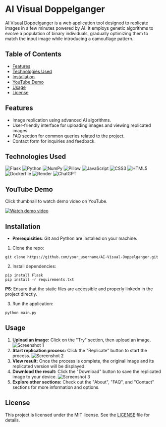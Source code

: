 # AI Visual Doppelganger
[AI Visual Doppelganger](https://ai-visual-doppelganger.onrender.com/) is a web application tool designed to replicate images in a few minutes powered by AI. It employs genetic algorithms to evolve a population of binary individuals, gradually optimizing them to match the input image while introducing a camouflage pattern.

## Table of Contents
- [Features](#features)
- [Technologies Used](#technologies-used)
- [Installation](#installation)
- [YouTube Demo](#youtube-demo)
- [Usage](#usage)
- [License](#license)

## Features
- Image replication using advanced AI algorithms.
- User-friendly interface for uploading images and viewing replicated images.
- FAQ section for common queries related to the project.
- Contact form for inquiries and feedback.

## Technologies Used
![Flask](https://img.shields.io/badge/flask-%23000.svg?style=for-the-badge&logo=flask&logoColor=white)
![Python](https://img.shields.io/badge/python-3670A0?style=for-the-badge&logo=python&logoColor=ffdd54)
![NumPy](https://img.shields.io/badge/Numpy-777BB4?style=for-the-badge&logo=numpy&logoColor=white)
![Pillow](https://custom-icon-badges.demolab.com/badge/pillow-f2f4ef.svg?style=for-the-badge&logo=pillow)
![JavaScript](https://img.shields.io/badge/javascript-%23323330.svg?style=for-the-badge&logo=javascript&logoColor=%23F7DF1E)
![CSS3](https://img.shields.io/badge/css3-%231572B6.svg?style=for-the-badge&logo=css3&logoColor=white)
![HTML5](https://img.shields.io/badge/html5-%23E34F26.svg?style=for-the-badge&logo=html5&logoColor=white)
![Dockerfile](https://img.shields.io/badge/dockerfile-2496ED?style=for-the-badge&logo=docker&logoColor=white&color=2496ED)
![Render](https://img.shields.io/badge/Render-f2f4ef.svg?style=for-the-badge&logo=render&logoColor=000)
![ChatGPT](https://img.shields.io/badge/chatGPT-74aa9c?style=for-the-badge&logo=openai&logoColor=white)

## YouTube Demo 
Click thumbnail to watch demo video on YouTube.

[![Watch demo video](https://github.com/Ryo-samurai6340/AIVisualDoppelganger-image-replicator/assets/131563887/de8c4d0c-0812-4d55-84ac-09e8ea83de17)](https://www.youtube.com/watch?v=VT6eddrVVOA)


## Installation
- **Prerequisities**: Git and Python are installed on your machine.

1. Clone the repo: 
```
git clone https://github.com/your_username/AI-Visual-Doppelganger.git
```

2. Install dependencies:
```
pip install Flask
pip install -r requirements.txt
```

**PS**: Ensure that the static files are accessible and properly linkedn in the project directly. 

3. Run the application:
```
python main.py
```

## Usage 

1. **Upload an image:** Click on the "Try" section, then upload an image.
![Screenshot 1](https://github.com/Ryo-samurai6340/AIVisualDoppelganger-image-replicator/assets/131563887/b73ba512-00fa-4d0e-9e29-93111a82419f)
2. **Start replication process:** Click the "Replicate" button to start the process.
![Screenshot 2](https://github.com/Ryo-samurai6340/AIVisualDoppelganger-image-replicator/assets/131563887/6c2cbd30-72bb-4902-b1e1-9b61b73d63f1)
3. **View result:** Once the process is complete, the original image and its replicated version will be displayed.
4. **Download the result:** Click the "Download" button to save the replicated image to your device.
![Screenshot 3](https://github.com/Ryo-samurai6340/AIVisualDoppelganger-image-replicator/assets/131563887/a3bc7b9d-30c0-45d4-a501-054d0febea0b)
5. **Explore other sections:** Check out the "About", "FAQ", and "Contact" sections for more information and options.


## License
This project is licensed under the MIT license. See the [LICENSE](https://github.com/Ryo-samuraiJP/AI-Visual-Doppelganger/blob/main/LICENSE.md) file for details.
